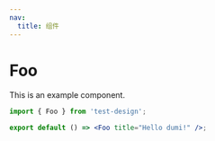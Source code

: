 ```yaml
---
nav:
  title: 组件
---
```


# Foo

This is an example component.

```jsx
import { Foo } from 'test-design';

export default () => <Foo title="Hello dumi!" />;
```
